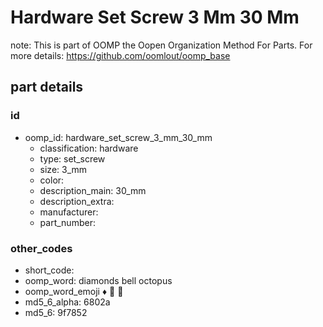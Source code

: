 # Hardware Set Screw 3 Mm 30 Mm  

note: This is part of OOMP the Oopen Organization Method For Parts. For more details: https://github.com/oomlout/oomp_base

##  part details





### id
* oomp_id: hardware_set_screw_3_mm_30_mm
  * classification: hardware
  * type: set_screw
  * size: 3_mm
  * color: 
  * description_main: 30_mm
  * description_extra: 
  * manufacturer: 
  * part_number: 

### other_codes
* short_code: 
* oomp_word: diamonds bell octopus
* oomp_word_emoji :diamonds: :bell: :octopus:
* md5_6_alpha: 6802a
* md5_6: 9f7852